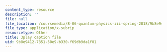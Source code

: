 ```yaml
---
content_type: resource
description: ''
file: null
file_location: /coursemedia/8-06-quantum-physics-iii-spring-2018/9b8e9412735150e9b330f69db9da1f01_OCbC7fRsL7k.vtt
file_type: application/x-subrip
resourcetype: Other
title: 3play caption file
uid: 9b8e9412-7351-50e9-b330-f69db9da1f01
---
```

